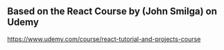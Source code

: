 ## Based on the React Course by (John Smilga) on Udemy

https://www.udemy.com/course/react-tutorial-and-projects-course
